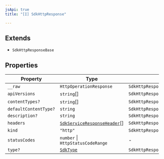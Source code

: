 ```yaml
---
jsApi: true
title: "[I] SdkHttpResponse"

---
```

## Extends

- `SdkHttpResponseBase`

## Properties

| Property | Type | Inherited from |
| ------ | ------ | ------ |
| `__raw` | `HttpOperationResponse` | `SdkHttpResponseBase.__raw` |
| `apiVersions` | `string`[] | `SdkHttpResponseBase.apiVersions` |
| `contentTypes?` | `string`[] | `SdkHttpResponseBase.contentTypes` |
| `defaultContentType?` | `string` | `SdkHttpResponseBase.defaultContentType` |
| `description?` | `string` | `SdkHttpResponseBase.description` |
| `headers` | [`SdkServiceResponseHeader`](SdkServiceResponseHeader.md)[] | `SdkHttpResponseBase.headers` |
| `kind` | `"http"` | `SdkHttpResponseBase.kind` |
| `statusCodes` | `number` \| `HttpStatusCodeRange` | - |
| `type?` | [`SdkType`](../type-aliases/SdkType.md) | `SdkHttpResponseBase.type` |

